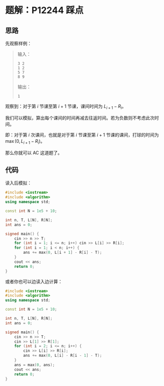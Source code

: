 # 题解：P12244 踩点

## 思路

先观察样例：

> 输入：
>
> ```input
> 3 2
> 1 2
> 5 7
> 8 9
> ```
>
> 输出：
>
> ```output
> 1
> ```

观察到：对于第 $i$ 节课至第 $i+1$ 节课，课间时间为 $L_{i+1}-R_{i}$。

我们可以模拟，算出每个课间的时间再减去往返时间。若为负数则不考虑此次时间。

即：对于第 $i$ 次课间，也就是对于第 $i$ 节课至第 $i+1$ 节课的课间，打球的时间为 $\max(0, L_{i+1}-R_{i})$。

那么你就可以 AC 这道题了。

## 代码

读入后模拟：

```cpp
#include <iostream>
#include <algorithm>
using namespace std;

const int N = 1e5 + 10;

int n, T, L[N], R[N];
int ans = 0;

signed main() {
	cin >> n >> T;
	for (int i = 1; i <= n; i++) cin >> L[i] >> R[i];
	for (int i = 1; i < n; i++) {
		ans += max(0, L[i + 1] - R[i] - T);
	}
	cout << ans;
	return 0;
}
```

或者你也可以边读入边计算：

```cpp
#include <iostream>
#include <algorithm>
using namespace std;

const int N = 1e5 + 10;

int n, T, L[N], R[N];
int ans = 0;

signed main() {
	cin >> n >> T;
	cin >> L[1] >> R[1];
	for (int i = 2; i <= n; i++) {
		cin >> L[i] >> R[i];
		ans += max(0, L[i] - R[i - 1] - T);
	}
	ans = max(0, ans);
	cout << ans;
	return 0;
}
```